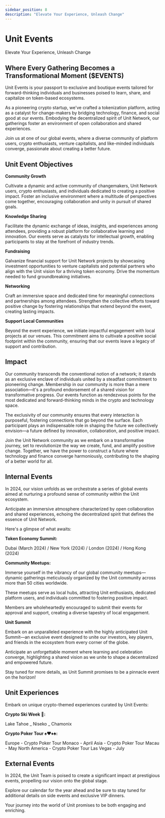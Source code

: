 ```yaml
---
sidebar_position: 8
description: "Elevate Your Experience, Unleash Change"
---
```


# Unit Events

Elevate Your Experience, Unleash Change

## Where Every Gathering Becomes a Transformational Moment ($EVENTS)

Unit Events is your passport to exclusive and boutique events tailored for forward-thinking individuals and businesses poised to learn, share, and capitalize on token-based ecosystems.

As a pioneering crypto startup, we've crafted a tokenization platform, acting as a catalyst for change-makers by bridging technology, finance, and social good at our events. Embodying the decentralized spirit of Unit Network, our gatherings foster an environment of open collaboration and shared experiences.

Join us at one of our global events, where a diverse community of platform users, crypto enthusiasts, venture capitalists, and like-minded individuals converge, passionate about creating a better future.

## Unit Event Objectives

**Community Growth**

Cultivate a dynamic and active community of changemakers, Unit Network users, crypto enthusiasts, and individuals dedicated to creating a positive impact. Foster an inclusive environment where a multitude of perspectives come together, encouraging collaboration and unity in pursuit of shared goals.

**Knowledge Sharing**

Facilitate the dynamic exchange of ideas, insights, and experiences among attendees, providing a robust platform for collaborative learning and innovation. Our events serve as catalysts for intellectual growth, enabling participants to stay at the forefront of industry trends.

**Fundraising**

Galvanize financial support for Unit Network projects by showcasing investment opportunities to venture capitalists and potential partners who align with the Unit vision for a thriving token economy. Drive the momentum needed to fund groundbreaking initiatives.

**Networking**

Craft an immersive space and dedicated time for meaningful connections and partnerships among attendees. Strengthen the collective efforts toward positive change by fostering relationships that extend beyond the event, creating lasting impacts.

**Support Local Communities**

Beyond the event experience, we initiate impactful engagement with local projects at our venues. This commitment aims to cultivate a positive social footprint within the community, ensuring that our events leave a legacy of support and contribution.

## Impact

Our community transcends the conventional notion of a network; it stands as an exclusive enclave of individuals united by a steadfast commitment to pioneering change. Membership in our community is more than a mere association—it's a profound endorsement of a shared vision for transformative progress. Our events function as rendezvous points for the most dedicated and forward-thinking minds in the crypto and technology space.

The exclusivity of our community ensures that every interaction is purposeful, fostering connections that go beyond the surface. Each participant plays an indispensable role in shaping the future we collectively envision—a future defined by innovation, collaboration, and positive impact.

Join the Unit Network community as we embark on a transformative journey, set to revolutionize the way we create, fund, and amplify positive change. Together, we have the power to construct a future where technology and finance converge harmoniously, contributing to the shaping of a better world for all.

## Internal Events

In 2024, our vision unfolds as we orchestrate a series of global events aimed at nurturing a profound sense of community within the Unit ecosystem.

Anticipate an immersive atmosphere characterized by open collaboration and shared experiences, echoing the decentralized spirit that defines the essence of Unit Network.

Here's a glimpse of what awaits:

**Token Economy Summit:**

Dubai (March 2024) / New York (2024) / London (2024) / Hong Kong (2024)

**Community Meetups:**

Immerse yourself in the vibrancy of our global community meetups—dynamic gatherings meticulously organized by the Unit community across more than 50 cities worldwide.

These meetups serve as local hubs, attracting Unit enthusiasts, dedicated platform users, and individuals committed to fostering positive impact.

Members are wholeheartedly encouraged to submit their events for approval and support, creating a diverse tapestry of local engagement.

**Unit Summit**

Embark on an unparalleled experience with the highly anticipated Unit Summit—an exclusive event designed to unite our investors, key players, and friends in the ecosystem from every corner of the globe.

Anticipate an unforgettable moment where learning and celebration converge, highlighting a shared vision as we unite to shape a decentralized and empowered future.

Stay tuned for more details, as Unit Summit promises to be a pinnacle event on the horizon!

## Unit Experiences

Embark on unique crypto-themed experiences curated by Unit Events:

**Crypto Ski Week 🎿:**

Lake Tahoe _ Niseko _ Chamonix

**Crypto Poker Tour ♠️♥️♦️♣️:**

Europe - Crypto Poker Tour Monaco - April
Asia - Crypto Poker Tour Macau - May
North America - Crypto Poker Tour Las Vegas - July

## External Events

In 2024, the Unit Team is poised to create a significant impact at prestigious events, propelling our vision onto the global stage.

Explore our calendar for the year ahead and be sure to stay tuned for additional details on side events and exclusive VIP dinners.

Your journey into the world of Unit promises to be both engaging and enriching.
